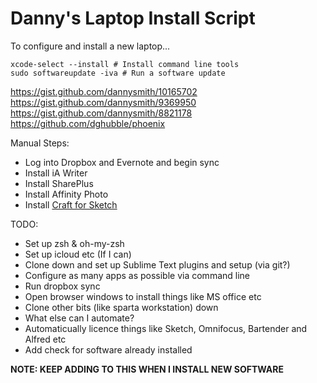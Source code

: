 # Danny's Laptop Install Script

To configure and install a new laptop...

```shell
xcode-select --install # Install command line tools
sudo softwareupdate -iva # Run a software update
```

https://gist.github.com/dannysmith/10165702
https://gist.github.com/dannysmith/9369950
https://gist.github.com/dannysmith/8821178
https://github.com/dghubble/phoenix

Manual Steps:

* Log into Dropbox and Evernote and begin sync
* Install iA Writer
* Install SharePlus
* Install Affinity Photo
* Install [Craft for Sketch](https://www.invisionapp.com/craft)


TODO:

* Set up zsh & oh-my-zsh
* Set up icloud etc (If I can)
* Clone down and set up Sublime Text plugins and setup (via git?)
* Configure as many apps as possible via command line
* Run dropbox sync
* Open browser windows to install things like MS office etc
* Clone other bits (like sparta workstation) down
* What else can I automate?
* Automaticually licence things like Sketch, Omnifocus, Bartender and Alfred etc
* Add check for software already installed

**NOTE: KEEP ADDING TO THIS WHEN I INSTALL NEW SOFTWARE**
